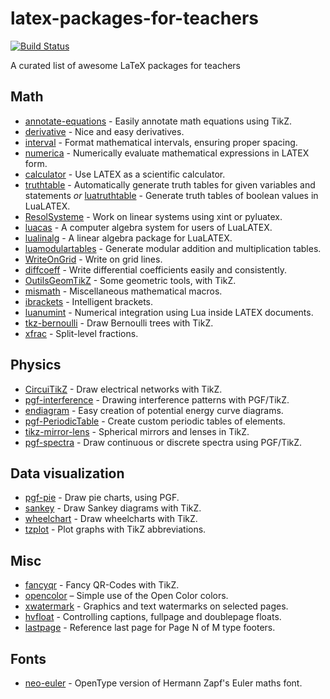 # latex-packages-for-teachers

[![Build Status](https://app.travis-ci.com/maphy-psd/latex-packages-for-teachers.svg?branch=main)](https://app.travis-ci.com/maphy-psd/latex-packages-for-teachers)

A curated list of awesome LaTeX packages for teachers


## Math
-   [annotate-equations](https://www.ctan.org/pkg/annotate-equations) - Easily annotate math equations using TikZ.
-   [derivative](https://www.ctan.org/pkg/derivative) - Nice and easy derivatives.
-   [interval](https://ctan.org/pkg/interval) - Format mathematical intervals, ensuring proper spacing.
-   [numerica](https://www.ctan.org/pkg/numerica) - Numerically evaluate mathematical expressions in LATEX form.
-   [calculator](https://www.ctan.org/pkg/calculator) - Use LATEX as a scientific calculator.
-   [truthtable](https://www.ctan.org/pkg/truthtable) - Automatically generate truth tables for given variables and statements *or* [luatruthtable](https://www.ctan.org/pkg/luatruthtable) - Generate truth tables of boolean values in LuaLATEX.
-   [ResolSysteme](https://www.ctan.org/pkg/resolsysteme) - Work on linear systems using xint or pyluatex.
-   [luacas](https://www.ctan.org/pkg/luacas) - A computer algebra system for users of LuaLATEX.
-   [lualinalg](https://www.ctan.org/pkg/lualinalg) - A linear algebra package for LuaLATEX.
-   [luamodulartables](https://www.ctan.org/pkg/luamodulartables) - Generate modular addition and multiplication tables.
-   [WriteOnGrid](https://www.ctan.org/pkg/writeongrid) - Write on grid lines.
-   [diffcoeff](https://www.ctan.org/pkg/diffcoeff) - Write differential coefficients easily and consistently.
-   [OutilsGeomTikZ](https://www.ctan.org/pkg/outilsgeomtikz) - Some geometric tools, with TikZ.
-   [mismath](https://www.ctan.org/pkg/mismath) - Miscellaneous mathematical macros.
-   [ibrackets](https://www.ctan.org/pkg/ibrackets) - Intelligent brackets.
-   [luanumint](https://www.ctan.org/pkg/luanumint) - Numerical integration using Lua inside LATEX documents.
-   [tkz-bernoulli](https://www.ctan.org/pkg/tkz-bernoulli) - Draw Bernoulli trees with TikZ.
-   [xfrac](https://www.ctan.org/pkg/xfrac) - Split-level fractions.

## Physics
-   [CircuiTikZ](https://www.ctan.org/pkg/circuitikz) - Draw electrical networks with TikZ.
-   [pgf-interference](https://www.ctan.org/pkg/pgf-interference) - Drawing interference patterns with PGF/TikZ.
-   [endiagram](https://www.ctan.org/pkg/endiagram) - Easy creation of potential energy curve diagrams.
-   [pgf-PeriodicTable](https://www.ctan.org/pkg/pgf-periodictable) - Create custom periodic tables of elements.
-   [tikz-mirror-lens](https://www.ctan.org/pkg/tikz-mirror-lens) - Spherical mirrors and lenses in TikZ.
-   [pgf-spectra](http://www.ctan.org/tex-archive/graphics/pgf/contrib/pgf-spectra) - Draw continuous or discrete spectra using PGF/TikZ.

## Data visualization
-   [pgf-pie](https://www.ctan.org/pkg/pgf-pie) - Draw pie charts, using PGF.
-   [sankey](https://www.ctan.org/pkg/sankey) - Draw Sankey diagrams with TikZ.
-   [wheelchart](https://www.ctan.org/pkg/wheelchart) - Draw wheelcharts with TikZ.
-   [tzplot](https://www.ctan.org/pkg/tzplot) - Plot graphs with TikZ abbreviations.

## Misc
-   [fancyqr](https://www.ctan.org/pkg/fancyqr) - Fancy QR-Codes with TikZ.
-   [opencolor](https://www.ctan.org/pkg/opencolor) – Simple use of the Open Color colors.
-   [xwatermark](https://ctan.org/pkg/xwatermark?lang=de) - Graphics and text watermarks on selected pages.
-   [hvfloat](https://www.ctan.org/pkg/hvfloat) - Controlling captions, fullpage and doublepage floats.
-   [lastpage](https://www.ctan.org/pkg/lastpage) - Reference last page for Page N of M type footers.

## Fonts
-   [neo-euler](https://www.ctan.org/pkg/neo-euler) - OpenType version of Hermann Zapf's Euler maths font.
